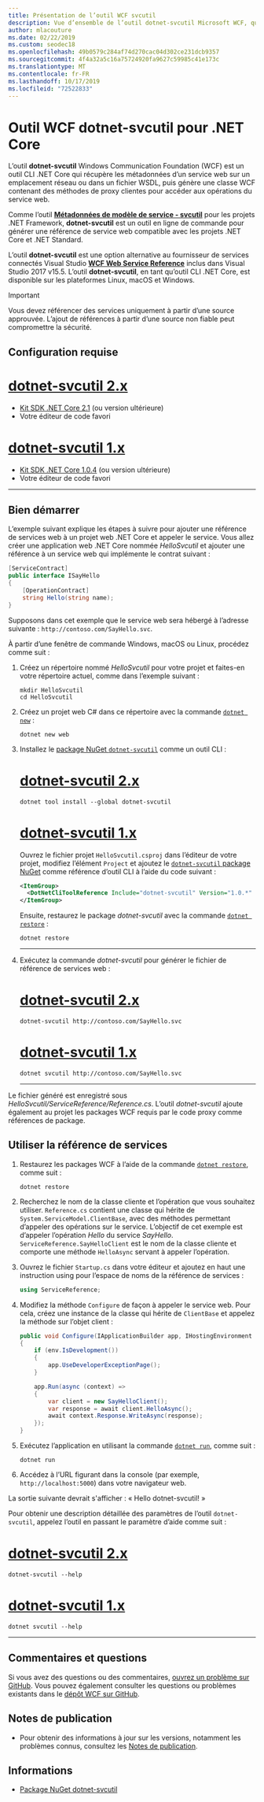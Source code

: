 ```yaml
---
title: Présentation de l’outil WCF svcutil
description: Vue d’ensemble de l’outil dotnet-svcutil Microsoft WCF, qui ajoute des fonctionnalités pour les projets .NET Core et ASP.NET Core, de manière similaire à l’outil svcutil WCF pour les projets .NET Framework.
author: mlacouture
ms.date: 02/22/2019
ms.custom: seodec18
ms.openlocfilehash: 49b0579c284af74d270cac04d302ce231dcb9357
ms.sourcegitcommit: 4f4a32a5c16a75724920fa9627c59985c41e173c
ms.translationtype: MT
ms.contentlocale: fr-FR
ms.lasthandoff: 10/17/2019
ms.locfileid: "72522833"
---
```

# <a name="wcf-dotnet-svcutil-tool-for-net-core"></a>Outil WCF dotnet-svcutil pour .NET Core

L’outil **dotnet-svcutil** Windows Communication Foundation (WCF) est un outil CLI .NET Core qui récupère les métadonnées d’un service web sur un emplacement réseau ou dans un fichier WSDL, puis génère une classe WCF contenant des méthodes de proxy clientes pour accéder aux opérations du service web.

Comme l’outil [**Métadonnées de modèle de service - svcutil**](../../framework/wcf/servicemodel-metadata-utility-tool-svcutil-exe.md) pour les projets .NET Framework, **dotnet-svcutil** est un outil en ligne de commande pour générer une référence de service web compatible avec les projets .NET Core et .NET Standard.

L’outil **dotnet-svcutil** est une option alternative au fournisseur de services connectés Visual Studio [**WCF Web Service Reference**](wcf-web-service-reference-guide.md) inclus dans Visual Studio 2017 v15.5. L’outil **dotnet-svcutil**, en tant qu’outil CLI .NET Core, est disponible sur les plateformes Linux, macOS et Windows.

> [!IMPORTANT]
> Vous devez référencer des services uniquement à partir d’une source approuvée. L’ajout de références à partir d’une source non fiable peut compromettre la sécurité.

## <a name="prerequisites"></a>Configuration requise

<!-- markdownlint-disable MD025 -->

# <a name="dotnet-svcutil-2xtabdotnetsvcutil2x"></a>[dotnet-svcutil 2.x](#tab/dotnetsvcutil2x)

- [Kit SDK .NET Core 2.1](https://dotnet.microsoft.com/download) (ou version ultérieure)
- Votre éditeur de code favori

# <a name="dotnet-svcutil-1xtabdotnetsvcutil1x"></a>[dotnet-svcutil 1.x](#tab/dotnetsvcutil1x)

- [Kit SDK .NET Core 1.0.4](https://dotnet.microsoft.com/download) (ou version ultérieure)
- Votre éditeur de code favori

---

## <a name="getting-started"></a>Bien démarrer

L’exemple suivant explique les étapes à suivre pour ajouter une référence de services web à un projet web .NET Core et appeler le service. Vous allez créer une application web .NET Core nommée *HelloSvcutil* et ajouter une référence à un service web qui implémente le contrat suivant :

```csharp
[ServiceContract]
public interface ISayHello
{
    [OperationContract]
    string Hello(string name);
}
```

Supposons dans cet exemple que le service web sera hébergé à l’adresse suivante : `http://contoso.com/SayHello.svc`.

À partir d’une fenêtre de commande Windows, macOS ou Linux, procédez comme suit :

1. Créez un répertoire nommé _HelloSvcutil_ pour votre projet et faites-en votre répertoire actuel, comme dans l’exemple suivant :

    ```console
    mkdir HelloSvcutil
    cd HelloSvcutil
    ```

2. Créez un projet web C# dans ce répertoire avec la commande [`dotnet new`](../tools/dotnet-new.md) :

    ```dotnetcli
    dotnet new web
    ```

3. Installez le [package NuGet `dotnet-svcutil`](https://nuget.org/packages/dotnet-svcutil) comme un outil CLI :  <!-- markdownlint-disable MD023 -->
    # <a name="dotnet-svcutil-2xtabdotnetsvcutil2x"></a>[dotnet-svcutil 2.x](#tab/dotnetsvcutil2x)

    ```dotnetcli
    dotnet tool install --global dotnet-svcutil
    ```

    # <a name="dotnet-svcutil-1xtabdotnetsvcutil1x"></a>[dotnet-svcutil 1.x](#tab/dotnetsvcutil1x)
    Ouvrez le fichier projet `HelloSvcutil.csproj` dans l’éditeur de votre projet, modifiez l’élément `Project` et ajoutez le [`dotnet-svcutil` package NuGet](https://nuget.org/packages/dotnet-svcutil) comme référence d’outil CLI à l’aide du code suivant :

    ```xml
    <ItemGroup>
      <DotNetCliToolReference Include="dotnet-svcutil" Version="1.0.*" />
    </ItemGroup>
    ```

    Ensuite, restaurez le package _dotnet-svcutil_ avec la commande [`dotnet restore`](../tools/dotnet-restore.md) :

    ```dotnetcli
    dotnet restore
    ```

    ---

4. Exécutez la commande _dotnet-svcutil_ pour générer le fichier de référence de services web :

    # <a name="dotnet-svcutil-2xtabdotnetsvcutil2x"></a>[dotnet-svcutil 2.x](#tab/dotnetsvcutil2x)

    ```dotnetcli
    dotnet-svcutil http://contoso.com/SayHello.svc
    ```

    # <a name="dotnet-svcutil-1xtabdotnetsvcutil1x"></a>[dotnet-svcutil 1.x](#tab/dotnetsvcutil1x)

    ```dotnetcli
    dotnet svcutil http://contoso.com/SayHello.svc
    ```

    ---

Le fichier généré est enregistré sous _HelloSvcutil/ServiceReference/Reference.cs_. L’outil _dotnet-svcutil_ ajoute également au projet les packages WCF requis par le code proxy comme références de package.

## <a name="using-the-service-reference"></a>Utiliser la référence de services

1. Restaurez les packages WCF à l’aide de la commande [`dotnet restore`](../tools/dotnet-restore.md), comme suit :

    ```dotnetcli
    dotnet restore
    ```

2. Recherchez le nom de la classe cliente et l’opération que vous souhaitez utiliser. `Reference.cs` contient une classe qui hérite de `System.ServiceModel.ClientBase`, avec des méthodes permettant d’appeler des opérations sur le service. L’objectif de cet exemple est d’appeler l’opération _Hello_ du service _SayHello_. `ServiceReference.SayHelloClient` est le nom de la classe cliente et comporte une méthode `HelloAsync` servant à appeler l’opération.

3. Ouvrez le fichier `Startup.cs` dans votre éditeur et ajoutez en haut une instruction using pour l’espace de noms de la référence de services :

    ```csharp
    using ServiceReference;
    ```

4. Modifiez la méthode `Configure` de façon à appeler le service web. Pour cela, créez une instance de la classe qui hérite de `ClientBase` et appelez la méthode sur l’objet client :

    ```csharp
    public void Configure(IApplicationBuilder app, IHostingEnvironment env)
    {
        if (env.IsDevelopment())
        {
            app.UseDeveloperExceptionPage();
        }

        app.Run(async (context) =>
        {
            var client = new SayHelloClient();
            var response = await client.HelloAsync();
            await context.Response.WriteAsync(response);
        });
    }

    ```

5. Exécutez l’application en utilisant la commande [`dotnet run`](../tools/dotnet-run.md), comme suit :

    ```dotnetcli
    dotnet run
    ```

6. Accédez à l’URL figurant dans la console (par exemple, `http://localhost:5000`) dans votre navigateur web.

La sortie suivante devrait s'afficher : « Hello dotnet-svcutil! »

Pour obtenir une description détaillée des paramètres de l’outil `dotnet-svcutil`, appelez l’outil en passant le paramètre d’aide comme suit :
# <a name="dotnet-svcutil-2xtabdotnetsvcutil2x"></a>[dotnet-svcutil 2.x](#tab/dotnetsvcutil2x)

```dotnetcli
dotnet-svcutil --help
```

# <a name="dotnet-svcutil-1xtabdotnetsvcutil1x"></a>[dotnet-svcutil 1.x](#tab/dotnetsvcutil1x)

```dotnetcli
dotnet svcutil --help
```

---

## <a name="feedback--questions"></a>Commentaires et questions

Si vous avez des questions ou des commentaires, [ouvrez un problème sur GitHub](https://github.com/dotnet/wcf/issues/new). Vous pouvez également consulter les questions ou problèmes existants dans le [dépôt WCF sur GitHub](https://github.com/dotnet/wcf/issues?utf8=%E2%9C%93&q=is:issue%20label:tooling).

## <a name="release-notes"></a>Notes de publication

- Pour obtenir des informations à jour sur les versions, notamment les problèmes connus, consultez les [Notes de publication](https://github.com/dotnet/wcf/blob/master/release-notes/dotnet-svcutil-notes.md).

## <a name="information"></a>Informations

- [Package NuGet dotnet-svcutil](https://nuget.org/packages/dotnet-svcutil)

